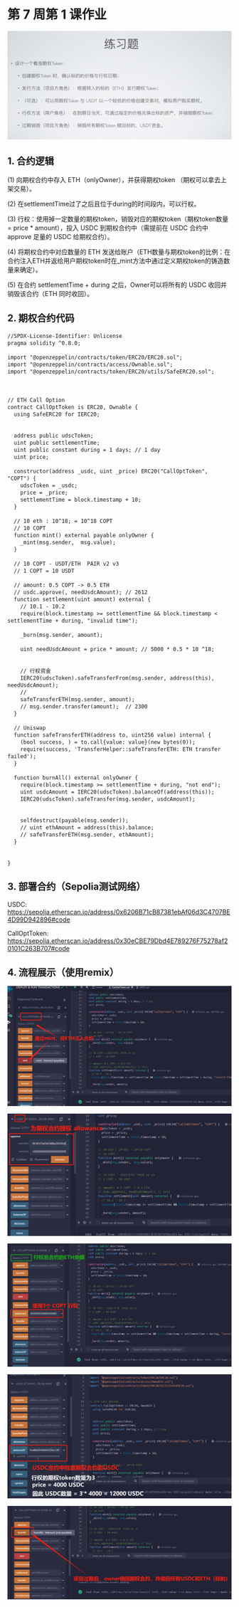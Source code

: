 # 第 7 周第 1 课作业
![w7-1](./IMG/Assignment_w7-1.png)

## 1. 合约逻辑
(1) 向期权合约中存入 ETH（onlyOwner），并获得期权token （期权可以拿去上架交易）。

(2) 在settlementTime过了之后且位于during的时间段内，可以行权。

(3) 行权：使用掉一定数量的期权token，销毁对应的期权token（期权token数量 = price * amount），投入 USDC 到期权合约中（需提前在 USDC 合约中 approve 足量的 USDC 给期权合约）。

(4) 将期权合约中对应数量的 ETH 发送给账户（ETH数量与期权token的比例：在合约注入ETH并返给用户期权token时在_mint方法中通过定义期权token的铸造数量来确定）。

(5) 在合约 settlementTime + during 之后，Owner可以将所有的 USDC 收回并销毁该合约（ETH 同时收回）。

## 2. 期权合约代码
```solidity
//SPDX-License-Identifier: Unlicense
pragma solidity ^0.8.0;

import "@openzeppelin/contracts/token/ERC20/ERC20.sol";
import "@openzeppelin/contracts/access/Ownable.sol";
import "@openzeppelin/contracts/token/ERC20/utils/SafeERC20.sol";



// ETH Call Option
contract CallOptToken is ERC20, Ownable {
  using SafeERC20 for IERC20;


  address public udscToken;
  uint public settlementTime;
  uint public constant during = 1 days; // 1 day
  uint price;
  
  constructor(address _usdc, uint _price) ERC20("CallOptToken", "COPT") {
    udscToken = _usdc;
    price = _price;  
    settlementTime = block.timestamp + 10;
  }

  // 10 eth : 10^18; = 10^18 COPT
  // 10 COPT
  function mint() external payable onlyOwner {
    _mint(msg.sender,  msg.value);
  }

  // 10 COPT - USDT/ETH  PAIR v2 v3 
  // 1 COPT = 10 USDT 

  // amount: 0.5 COPT -> 0.5 ETH
  // usdc.approve(, needUsdcAmount); // 2612
  function settlement(uint amount) external {
    // 10.1 - 10.2
    require(block.timestamp >= settlementTime && block.timestamp < settlementTime + during, "invalid time");

    _burn(msg.sender, amount);

    uint needUsdcAmount = price * amount; // 5000 * 0.5 * 10 ^18;


    // 行权资金
    IERC20(udscToken).safeTransferFrom(msg.sender, address(this), needUsdcAmount);
    // 
    safeTransferETH(msg.sender, amount);
    // msg.sender.transfer(amount);  // 2300
  }

  // Uniswap
  function safeTransferETH(address to, uint256 value) internal {
    (bool success, ) = to.call{value: value}(new bytes(0));
    require(success, 'TransferHelper::safeTransferETH: ETH transfer failed');
  }

  function burnAll() external onlyOwner {
    require(block.timestamp >= settlementTime + during, "not end");
    uint usdcAmount = IERC20(udscToken).balanceOf(address(this));
    IERC20(udscToken).safeTransfer(msg.sender, usdcAmount);


    selfdestruct(payable(msg.sender));
    // uint ethAmount = address(this).balance;
    // safeTransferETH(msg.sender, ethAmount);
  }


}
```

## 3. 部署合约（Sepolia测试网络）

USDC: https://sepolia.etherscan.io/address/0x6206B71cB87381ebAf06d3C4707BE4D99D942896#code

CallOptToken: https://sepolia.etherscan.io/address/0x30eCBE79Dbd4E789276F75278af20101C263B707#code

## 4. 流程展示（使用remix）

![w7-1](./IMG/1_mintCOPTwithETH.png)

![w7-1](./IMG/2_USDCApproveCallOptToken.png)

![w7-1](./IMG/3_Settlement.png)

![w7-1](./IMG/4_Check_USDCBalanceOfCallOptTokenContract.png)

![w7-1](./IMG/5_BurnAll.png)

